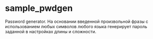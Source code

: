 # sample_pwdgen
Password generator.
На основании введенной произвольной фразы с использованием любых символов любого языка генерирует пароль заданной в настройках длины и сложности.
